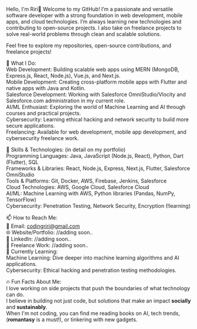 Hello, I'm Riri👋
Welcome to my GitHub! I’m a passionate and versatile software developer with a strong foundation in web development, mobile apps, and cloud technologies. I’m always learning new technologies and contributing to open-source projects. I also take on freelance projects to solve real-world problems through clean and scalable solutions.

Feel free to explore my repositories, open-source contributions, and freelance projects!

🚀 What I Do:
<br>Web Development: Building scalable web apps using MERN (MongoDB, Express.js, React, Node.js), Vue.js, and Next.js.
<br>Mobile Development: Creating cross-platform mobile apps with Flutter and native apps with Java and Kotlin.
<br>Salesforce Development: Working with Salesforce OmniStudio/Vlocity and Salesforce.com administration in my current role.
<br>AI/ML Enthusiast: Exploring the world of Machine Learning and AI through courses and practical projects.
<br>Cybersecurity: Learning ethical hacking and network security to build more secure applications.
<br>Freelancing: Available for web development, mobile app development, and cybersecurity freelance work.

🔧 Skills & Technologies: (in detail on my portfolio)
<br>Programming Languages: Java, JavaScript (Node.js, React), Python, Dart (Flutter), SQL
<br>Frameworks & Libraries: React, Node.js, Express, Next.js, Flutter, Salesforce OmniStudio
<br>Tools & Platforms: Git, Docker, AWS, Firebase, Jenkins, Salesforce
<br>Cloud Technologies: AWS, Google Cloud, Salesforce Cloud
<br>AI/ML: Machine Learning with AWS, Python libraries (Pandas, NumPy, TensorFlow)
<br>Cybersecurity: Penetration Testing, Network Security, Encryption (!learning)

📫 How to Reach Me:
<br>📧 Email: codingriri@gmail.com
<br>🌐 Website/Portfolio: //adding soon..
<br>💼 LinkedIn: //adding soon..
<br>📝 Freelance Work: //adding soon..
<br>🌱 Currently Learning:
<br>Machine Learning: Dive deeper into machine learning algorithms and AI applications.
<br>Cybersecurity: Ethical hacking and penetration testing methodologies.

🔥 Fun Facts About Me:
<br>I love working on side projects that push the boundaries of what technology can do.
<br>I believe in building not just code, but solutions that make an impact **socially** and **sustainably**.
<br>When I'm not coding, you can find me reading books on AI, tech trends, (**romantasy** is a must!), or tinkering with new gadgets.

<!---
codingriri/codingriri is a ✨ special ✨ repository because its `README.md` (this file) appears on your GitHub profile.
You can click the Preview link to take a look at your changes.
--->
